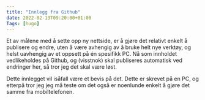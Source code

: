 ```yaml
---
title: "Innlegg fra Github"
date: 2022-02-13T09:20:00+01:00
Tags: [hugo]
---
```

Et av målene med å sette opp ny nettside, er å gjøre det relativt enkelt å publisere og endre, uten å være avhengig av å bruke helt nye verktøy,
og helst uavhengig av et oppsett på én spesifikk PC. Nå som innholdet vedlikeholdes på Github, og (visstnok) skal publiseres automatisk ved endringer
her, så tror jeg det skal være løst.

Dette innlegget vil isåfall være et bevis på det. Dette er skrevet på en PC, og etterpå tror jeg jeg må teste om det også er noenlunde enkelt å gjøre
det samme fra mobiltelefonen.
